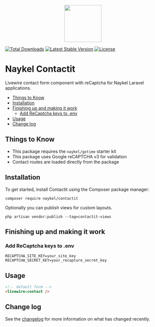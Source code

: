 <p align="center"><a href="https://naykel.com.au" target="_blank"><img src="https://avatars0.githubusercontent.com/u/32632005?s=460&u=d1df6f6e0bf29668f8a4845271e9be8c9b96ed83&v=4" width="120"></a></p>

<a href="https://packagist.org/packages/naykel/contactit"><img src="https://img.shields.io/packagist/dt/naykel/contactit" alt="Total Downloads"></a>
<a href="https://packagist.org/packages/naykel/contactit"><img src="https://img.shields.io/packagist/v/naykel/contactit" alt="Latest Stable Version"></a>
<a href="https://packagist.org/packages/naykel/contactit"><img src="https://img.shields.io/packagist/l/naykel/contactit" alt="License"></a>

# Naykel Contactit

Livewire contact form component with reCaptcha for Naykel Laravel applications.

<!-- MarkdownTOC -->

- [Things to Know](#things-to-know)
- [Installation](#installation)
- [Finishing up and making it work](#finishing-up-and-making-it-work)
    - [Add ReCaptcha keys to .env](#add-recaptcha-keys-to-env)
- [Usage](#usage)
- [Change log](#change-log)

<!-- /MarkdownTOC -->


<a id="things-to-know"></a>
## Things to Know

- This package requires the `naykel/gotime` starter kit
- This package uses Google reCAPTCHA v3 for validation
- Contact routes are loaded directly from the package

<a id="installation"></a>
## Installation

To get started, install Contactit using the Composer package manager:

    composer require naykel/contactit

Optionally you can publish views for custom layouts.

    php artisan vendor:publish --tag=contactit-views

<a id="finishing-up-and-making-it-work"></a>
## Finishing up and making it work

<a id="add-recaptcha-keys-to-env"></a>
### Add ReCaptcha keys to .env

    RECAPTCHA_SITE_KEY=your_site_key
    RECAPTCHA_SECRET_KEY=your_recapture_secret_key

<a id="usage"></a>
## Usage

``` html
<!-- default form -->
<livewire:contact />
```

<a id="change-log"></a>
## Change log

See the [changelog](changelog.md) for more information on what has changed recently.

[link-author]: https://github.com/naykel76
[link-email]: nathan@naykel.com.au
